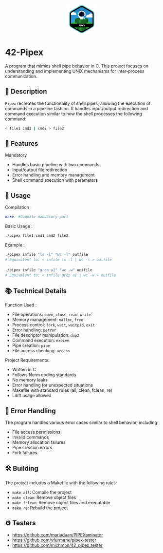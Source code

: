 <p align="center">
   <img width="100" src="https://github.com/mcombeau/mcombeau/blob/main/42_badges/pipexe.png">
</p>

# 42-Pipex
A program that mimics shell pipe behavior in C. This project focuses on understanding and implementing UNIX mechanisms for inter-process communication.


## 📝 Description

`Pipex` recreates the functionality of shell pipes, allowing the execution of commands in a pipeline fashion. It handles input/output redirection and command execution similar to how the shell processes the following command:

```bash
< file1 cmd1 | cmd2 > file2
```


## 🚀 Features

Mandatory

+ Handles basic pipeline with two commands
+ Input/output file redirection
+ Error handling and memory management
+ Shell command execution with parameters


## 🧩 Usage

Compilation :

```bash
make  #Compile mandatory part
```

Basic Usage :
```bash
./pipex file1 cmd1 cmd2 file2
```

Example :
```bash
./pipex infile "ls -l" "wc -l" outfile
# Equivalent to: < infile ls -l | wc -l > outfile

./pipex infile "grep a1" "wc -w" outfile
# Equivalent to: < infile grep a1 | wc -w > outfile
```


## 📚 Technical Details

Function Used :

+ File operations: `open`, `close`, `read`, `write`
+ Memory management: `malloc`, `free`
+ Process control: `fork`, `wait`, `waitpid`, `exit`
+ Error handling: `perror`
+ File descriptor manipulation: `dup2`
+ Command execution: `execve`
+ Pipe creation: `pipe`
+ File access checking: `access` 

Project Requirements:

+ Written in C
+ Follows Norm coding standards
+ No memory leaks
+ Error handling for unexpected situations
+ Makefile with standard rules (all, clean, fclean, re)
+ Libft usage allowed


## 🎴 Error Handling

The program handles various error cases similar to shell behavior, including:

+ File access permissions
+ Invalid commands
+ Memory allocation failures
+ Pipe creation errors
+ Fork failures

  
## 🛠 Building

The project includes a Makefile with the following rules:

+ `make all`: Compile the project
+ `make clean`: Remove object files
+ `make fclean`: Remove object files and executable
+ `make re`: Rebuild the project



## ⚙️ Testers

+ https://github.com/mariadaan/PIPEXaminator
+ https://github.com/vfurmane/pipex-tester
+ https://github.com/michmos/42_pipex_tester

